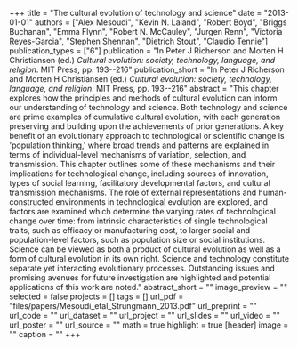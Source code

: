 +++
title = "The cultural evolution of technology and science"
date = "2013-01-01"
authors = ["Alex Mesoudi", "Kevin N. Laland", "Robert Boyd", "Briggs Buchanan", "Emma Flynn", "Robert N. McCauley", "Jurgen Renn", "Victoria Reyes-Garcia", "Stephen Shennan", "Dietrich Stout", "Claudio Tennie"]
publication_types = ["6"]
publication = "In Peter J Richerson and Morten H Christiansen (ed.) _Cultural evolution: society, technology, language, and religion_. MIT Press, pp. 193--216"
publication_short = "In Peter J Richerson and Morten H Christiansen (ed.) _Cultural evolution: society, technology, language, and religion_. MIT Press, pp. 193--216"
abstract = "This chapter explores how the principles and methods of cultural evolution can inform our understanding of technology and science. Both technology and science are prime examples of cumulative cultural evolution, with each generation preserving and building upon the achievements of prior generations. A key benefit of an evolutionary approach to technological or scientific change is 'population thinking,' where broad trends and patterns are explained in terms of individual-level mechanisms of variation, selection, and transmission. This chapter outlines some of these mechanisms and their implications for technological change, including sources of innovation, types of social learning, facilitatory developmental factors, and cultural transmission mechanisms. The role of external representations and human-constructed environments in technological evolution are explored, and factors are examined which determine the varying rates of technological change over time: from intrinsic characteristics of single technological traits, such as efficacy or manufacturing cost, to larger social and population-level factors, such as population size or social institutions. Science can be viewed as both a product of cultural evolution as well as a form of cultural evolution in its own right. Science and technology constitute separate yet interacting evolutionary processes. Outstanding issues and promising avenues for future investigation are highlighted and potential applications of this work are noted."
abstract_short = ""
image_preview = ""
selected = false
projects = []
tags = []
url_pdf = "files/papers/Mesoudi_etal_Strungmann_2013.pdf"
url_preprint = ""
url_code = ""
url_dataset = ""
url_project = ""
url_slides = ""
url_video = ""
url_poster = ""
url_source = ""
math = true
highlight = true
[header]
image = ""
caption = ""
+++
